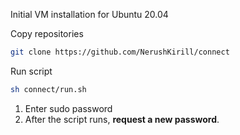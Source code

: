 Initial VM installation for Ubuntu 20.04

Copy repositories

```bash
git clone https://github.com/NerushKirill/connect
```

Run script
```bash
sh connect/run.sh
```

1. Enter sudo password
2. After the script runs, __request a new password__.
